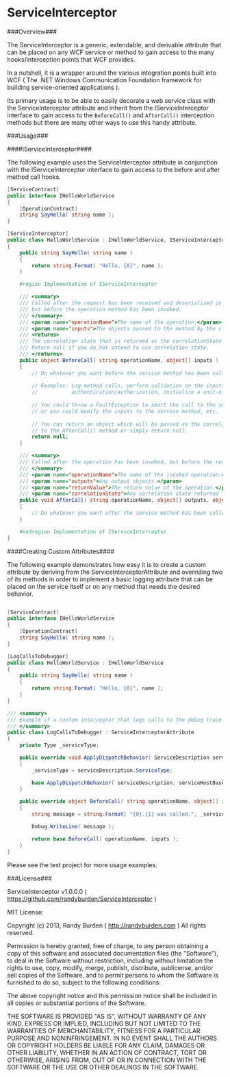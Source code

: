 ServiceInterceptor
==================

###Overview###

The ServiceInterceptor is a generic, extendable, and derivable attribute that 
can be placed on any WCF service or method to gain access to the many 
hooks/interception points that WCF provides.

In a nutshell, it is a wrapper around the various integration points built
into WCF ( The .NET Windows Communication Foundation framework for building 
service-oriented applications ).

Its primary usage is to be able to easily decorate a web service class with
the ServiceInterceptor attribute and inherit from the IServiceInterceptor
interface to gain access to the `BeforeCall()` and `AfterCall()` interception
methods but there are many other ways to use this handy attribute.

###Usage###

####IServiceInterceptor####

The following example uses the ServiceInterceptor attribute in conjunction with
the IServiceInterceptor interface to gain access to the before and after method
call hooks.

```csharp
[ServiceContract]
public interface IHelloWorldService
{
	[OperationContract]
	string SayHello( string name );
}

[ServiceInterceptor]
public class HelloWorldService : IHelloWorldService, IServiceInterceptor
{
	public string SayHello( string name )
	{
		return string.Format( "Hello, {0}", name );
	}

	#region Implementation of IServiceInterceptor

	/// <summary>
	/// Called after the request has been received and deserialized in a WCF message object,
	/// but before the operation method has been invoked.
	/// </summary>
	/// <param name="operationName">The name of the operation.</param>
	/// <param name="inputs">The objects passed to the method by the client.</param>
	/// <returns>
	/// The correlation state that is returned as the correlationState parameter in AfterCall. 
	/// Return null if you do not intend to use correlation state.
	/// </returns>
	public object BeforeCall( string operationName, object[] inputs )
	{
		// Do whatever you want before the service method has been called.
		
		// Examples: Log method calls, perform validation on the inputs, perform basic
		//           authentication/authorization, initialize a unit-of-work, etc.
		
		// You could throw a FaultException to abort the call to the service method
		// or you could modify the inputs to the service method, etc.
		
		// You can return an object which will be passed as the correlationState parameter
		// to the AfterCall() method or simply return null.
		return null;
	}

	/// <summary>
	/// Called after the operation has been invoked, but before the response is to be serialized.
	/// </summary>
	/// <param name="operationName">The name of the invoked operation.</param>
	/// <param name="outputs">Any output objects.</param>
	/// <param name="returnValue">The return value of the operation.</param>
	/// <param name="correlationState">Any correlation state returned from the BeforeCall method, or null.</param>
	public void AfterCall( string operationName, object[] outputs, object returnValue, object correlationState )
	{
		// Do whatever you want after the service method has been called.
	}

	#endregion Implementation of IServiceInterceptor
}
```

####Creating Custom Attributes####

The following example demonstrates how easy it is to create a custom attribute
by deriving from the ServiceInterceptorAttribute and overriding two of its methods
in order to implement a basic logging attribute that can be placed on the service
itself or on any method that needs the desired behavior.

```csharp

[ServiceContract]
public interface IHelloWorldService
{
	[OperationContract]
	string SayHello( string name );
}

[LogCallsToDebugger]
public class HelloWorldService : IHelloWorldService
{
	public string SayHello( string name )
	{
		return string.Format( "Hello, {0}", name );
	}
}

/// <summary>
/// Example of a custom interceptor that logs calls to the debug trace listeners.
/// </summary>
public class LogCallsToDebugger : ServiceInterceptorAttribute
{
	private Type _serviceType;

	public override void ApplyDispatchBehavior( ServiceDescription serviceDescription, ServiceHostBase serviceHostBase )
	{
		_serviceType = serviceDescription.ServiceType;

		base.ApplyDispatchBehavior( serviceDescription, serviceHostBase );
	}

	public override object BeforeCall( string operationName, object[] inputs )
	{
		string message = string.Format( "{0}.{1} was called.", _serviceType.Name, operationName );

		Debug.WriteLine( message );

		return base.BeforeCall( operationName, inputs );
	}
}

```


Please see the test project for more usage examples.

###License###

ServiceInterceptor v1.0.0.0 ( https://github.com/randyburden/ServiceInterceptor )

MIT License:

Copyright (c) 2013, Randy Burden ( http://randyburden.com )
All rights reserved.

Permission is hereby granted, free of charge, to any person obtaining a copy of this software and 
associated documentation files (the "Software"), to deal in the Software without restriction, including 
without limitation the rights to use, copy, modify, merge, publish, distribute, sublicense, and/or sell 
copies of the Software, and to permit persons to whom the Software is furnished to do so, subject to the 
following conditions:

The above copyright notice and this permission notice shall be included in all copies or substantial 
portions of the Software.

THE SOFTWARE IS PROVIDED "AS IS", WITHOUT WARRANTY OF ANY KIND, EXPRESS OR IMPLIED, INCLUDING BUT NOT 
LIMITED TO THE WARRANTIES OF MERCHANTABILITY, FITNESS FOR A PARTICULAR PURPOSE AND NONINFRINGEMENT. IN 
NO EVENT SHALL THE AUTHORS OR COPYRIGHT HOLDERS BE LIABLE FOR ANY CLAIM, DAMAGES OR OTHER LIABILITY, 
WHETHER IN AN ACTION OF CONTRACT, TORT OR OTHERWISE, ARISING FROM, OUT OF OR IN CONNECTION WITH THE 
SOFTWARE OR THE USE OR OTHER DEALINGS IN THE SOFTWARE. 